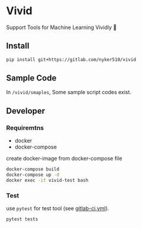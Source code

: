 # Vivid

Support Tools for Machine Learning Vividly 🚀

## Install

```bash
pip install git+https://gitlab.com/nyker510/vivid
```

## Sample Code

In `/vivid/smaples`, Some sample script codes exist.

## Developer

### Requiremtns

* docker
* docker-compose

create docker-image from docker-compose file

```bash
docker-compose build
docker-compose up -d
docker exec -it vivid-test bash
```

### Test

use `pytest` for test tool (see [gitlab-ci.yml](./gitlab-ci.yml)).

```bash
pytest tests
```
